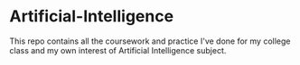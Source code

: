 # Artificial-Intelligence
This repo contains all the coursework and practice I've done for my college class and my own interest of Artificial Intelligence subject.

